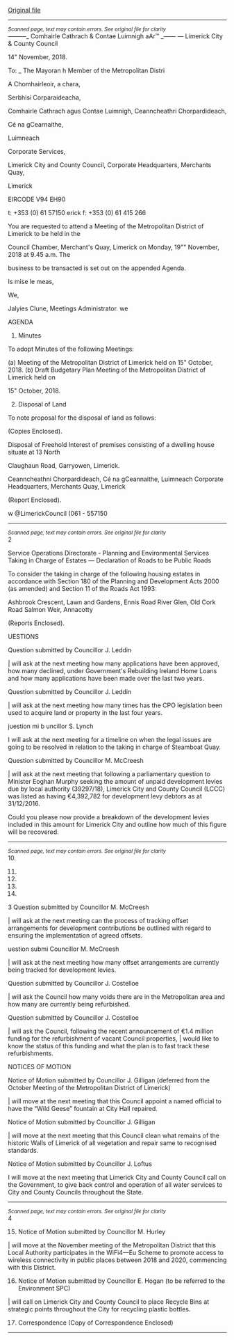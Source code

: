 [Original file](https://www.limerick.ie/sites/default/files/media/documents/2018-11/00%20Agenda%2019th%20November%202018.pdf)

---
*<small>Scanned page, text may contain errors. See original file for clarity</small>*  
_——_—_ Comhairle Cathrach
& Contae Luimnigh
aAr™ _——
— Limerick City
& County Council

14" November, 2018.

To: _ The Mayoran h Member of the Metropolitan Distri

A Chomhairleoir, a chara,

Serbhisi Corparaideacha,

Comhairle Cathrach agus Contae Luimnigh,
Ceanncheathri Chorpardideach,

Cé na gCearnaithe,

Luimneach

Corporate Services,

Limerick City and County Council,
Corporate Headquarters,
Merchants Quay,

Limerick

EIRCODE V94 EH90

t: +353 (0) 61 57150
erick f: +353 (0) 61 415 266

You are requested to attend a Meeting of the Metropolitan District of Limerick to be held in the

Council Chamber, Merchant's Quay, Limerick on Monday, 19"" November, 2018 at 9.45 a.m. The

business to be transacted is set out on the appended Agenda.

Is mise le meas,

We,

Jalyies Clune,
Meetings Administrator.
we

AGENDA

1. Minutes

To adopt Minutes of the following Meetings:

(a) Meeting of the Metropolitan District of Limerick held on 15" October, 2018.
(b) Draft Budgetary Plan Meeting of the Metropolitan District of Limerick held on

15" October, 2018.

2. Disposal of Land

To note proposal for the disposal of land as follows:

(Copies Enclosed).

Disposal of Freehold Interest of premises consisting of a dwelling house situate at 13 North

Claughaun Road, Garryowen, Limerick.

Ceanncheathni Chorpardideach, Cé na gCeannaithe, Luimneach
Corporate Headquarters, Merchants Quay, Limerick

(Report Enclosed).

w @LimerickCouncil
(061 - 557150


---
*<small>Scanned page, text may contain errors. See original file for clarity</small>*  
2

Service Operations Directorate - Planning and Environmental Services
Taking in Charge of Estates — Declaration of Roads to be Public Roads

To consider the taking in charge of the following housing estates in accordance with Section
180 of the Planning and Development Acts 2000 (as amended) and Section 11 of the Roads
Act 1993:

Ashbrook Crescent, Lawn and Gardens, Ennis Road
River Glen, Old Cork Road
Salmon Weir, Annacotty

(Reports Enclosed).

UESTIONS

Question submitted by Councillor J. Leddin

| will ask at the next meeting how many applications have been approved, how many
declined, under Government's Rebuilding Ireland Home Loans and how many applications
have been made over the last two years.

Question submitted by Councillor J. Leddin

| will ask at the next meeting how many times has the CPO legislation been used to acquire
land or property in the last four years.

juestion mi b uncillor S. Lynch

I will ask at the next meeting for a timeline on when the legal issues are going to be resolved
in relation to the taking in charge of Steamboat Quay.

Question submitted by Councillor M. McCreesh

| will ask at the next meeting that following a parliamentary question to Minister Eoghan
Murphy seeking the amount of unpaid development levies due by local authority
(39297/18), Limerick City and County Council (LCCC) was listed as having €4,392,782 for
development levy debtors as at 31/12/2016.

Could you please now provide a breakdown of the development levies included in this
amount for Limerick City and outline how much of this figure will be recovered.


---
*<small>Scanned page, text may contain errors. See original file for clarity</small>*  
10.

11.

12.

13.

14.

3
Question submitted by Councillor M. McCreesh

| will ask at the next meeting can the process of tracking offset arrangements for
development contributions be outlined with regard to ensuring the implementation of
agreed offsets.

uestion submi Councillor M. McCreesh

| will ask at the next meeting how many offset arrangements are currently being tracked for
development levies.

Question submitted by Councillor J. Costelloe

| will ask the Council how many voids there are in the Metropolitan area and how many are
currently being refurbished.

Question submitted by Councillor J. Costelloe

| will ask the Council, following the recent announcement of €1.4 million funding for the
refurbishment of vacant Council properties, | would like to know the status of this funding
and what the plan is to fast track these refurbishments.

NOTICES OF MOTION

Notice of Motion submitted by Councillor J. Gilligan (deferred from the October Meeting
of the Metropolitan District of Limerick)

| will move at the next meeting that this Council appoint a named official to have the “Wild
Geese” fountain at City Hall repaired.

Notice of Motion submitted by Councillor J. Gilligan

| will move at the next meeting that this Council clean what remains of the historic Walls of
Limerick of all vegetation and repair same to recognised standards.

Notice of Motion submitted by Councillor J. Loftus

I will move at the next meeting that Limerick City and County Council call on the Government,
to give back control and operation of all water services to City and County Councils
throughout the State.


---
*<small>Scanned page, text may contain errors. See original file for clarity</small>*  
4

15. Notice of Motion submitted by Councillor M. Hurley

| will move at the November meeting of the Metropolitan District that this Local Authority
participates in the WiFi4—Eu Scheme to promote access to wireless connectivity in public
places between 2018 and 2020, commencing with this District.

16. Notice of Motion submitted by Councillor E. Hogan (to be referred to the Environment SPC)

| will call on Limerick City and County Council to place Recycle Bins at strategic points
throughout the City for recycling plastic bottles.

17. Correspondence
(Copy of Correspondence Enclosed)


---
